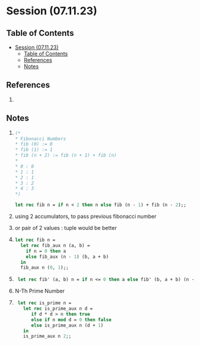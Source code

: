 # Session (07.11.23)

## Table of Contents

-   [Session (07.11.23)](#session-071123)
    -   [Table of Contents](#table-of-contents)
    -   [References](#references)
    -   [Notes](#notes)

## References

1. []()

## Notes

1. ```ocaml
   (*
   * Fibonacci Numbers
   * fib (0) := 0
   * fib (1) := 1
   * fib (n + 2) := fib (n + 1) + fib (n)
   *
   * 0 : 0
   * 1 : 1
   * 2 : 1
   * 3 : 2
   * 4 : 3
   *)

   let rec fib n = if n < 2 then n else fib (n - 1) + fib (n - 2);;
   ```

2. using 2 accumulators, to pass previous fibonacci number
3. or pair of 2 values : tuple would be better
4. ```ocaml
   let rec fib n =
     let rec fib_aux n (a, b) =
       if n = 0 then a
       else fib_aux (n - 1) (b, a + b)
     in
     fib_aux n (0, 1);;
   ```
5. ```ocaml
    let rec fib' (a, b) n = if n <= 0 then a else fib' (b, a + b) (n - 1);;
   ```
6. N-Th Prime Number
7. ```ocaml
    let rec is_prime n =
      let rec is_prime_aux n d =
         if d * d > n then true
         else if n mod d = 0 then false
         else is_prime_aux n (d + 1)
      in
      is_prime_aux n 2;;
   ```

